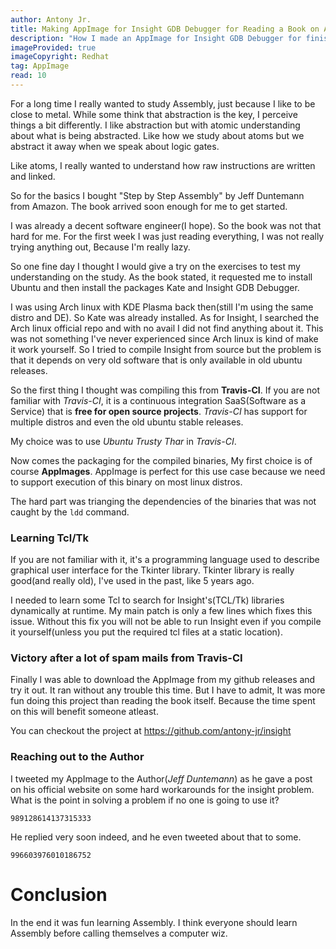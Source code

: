 ```yaml
---
author: Antony Jr.
title: Making AppImage for Insight GDB Debugger for Reading a Book on Assembly
description: "How I made an AppImage for Insight GDB Debugger for finishing Step by Step Assembly Book by Jeff Duntemann"
imageProvided: true
imageCopyright: Redhat
tag: AppImage
read: 10
---
```


For a long time I really wanted to study Assembly, just because I like to be close to metal. While some think
that abstraction is the key, I perceive things a bit differently. I like abstraction but with atomic understanding about what is being 
abstracted. Like how we study about atoms but we abstract it away when we speak about logic gates.

Like atoms, I really wanted to understand how raw instructions are written and linked.

So for the basics I bought "Step by Step Assembly" by Jeff Duntemann from Amazon. The book arrived soon enough for me to get
started.

I was already a decent software engineer(I hope). So the book was not that hard for me. For the first week I was just reading 
everything, I was not really trying anything out, Because I'm really lazy.

So one fine day I thought I would give a try on the exercises to test my understanding on the study. As the book stated, it requested
me to install Ubuntu and then install the packages Kate and Insight GDB Debugger.

I was using Arch linux with KDE Plasma back then(still I'm using the same distro and DE). So Kate was already installed.
As for Insight, I searched the Arch linux official repo and with no avail I did not find anything about it. 
This was not something I've never experienced since Arch linux is kind of make it work yourself. 
So I tried to compile Insight from source but the problem is that it depends on very old software that is 
only available in old ubuntu releases.

So the first thing I thought was compiling this from **Travis-CI**. If you are not familiar with *Travis-CI*, it is a 
continuous integration SaaS(Software as a Service) that is **free for open source projects**.
*Travis-CI* has support for multiple distros and even the old ubuntu stable releases.

My choice was to use *Ubuntu Trusty Thar* in *Travis-CI*. 


Now comes the packaging for the compiled binaries, My first choice is of course **AppImages**. AppImage is perfect for this use case because
we need to support execution of this binary on most linux distros.

The hard part was trianging the dependencies of the binaries that was not caught by the ```ldd``` command.

### Learning Tcl/Tk

If you are not familiar with it, it's a programming language used to describe graphical user interface for the Tkinter library.
Tkinter library is really good(and really old), I've used in the past, like 5 years ago.

I needed to learn some Tcl to search for Insight's(TCL/Tk) libraries dynamically at runtime. My main patch is only a few lines which 
fixes this issue. Without this fix you will not be able to run Insight even if you compile it yourself(unless you put the required tcl files 
at a static location).


### Victory after a lot of spam mails from Travis-CI

Finally I was able to download the AppImage from my github releases and try it out. It ran without any trouble this time. But I have 
to admit, It was more fun doing this project than reading the book itself. Because the time spent on this will benefit someone 
atleast.

You can checkout the project at https://github.com/antony-jr/insight

### Reaching out to the Author

I tweeted my AppImage to the Author(*Jeff Duntemann*) as he gave a post on his official website on some hard workarounds for the insight 
problem. What is the point in solving a problem if no one is going to use it?

```tweet
989128614137315333
```

He replied very soon indeed, and he even tweeted about that to some.

```tweet
996603976010186752
```

# Conclusion

In the end it was fun learning Assembly. I think everyone should learn Assembly before calling themselves a computer wiz.
